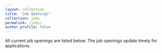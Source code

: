 ```yaml
---
layout: collection
title: "Job Openings"
collection: jobs
permalink: /jobs/
author_profile: false
---
```


All current job openings are listed below. The job openings update timely for applications.